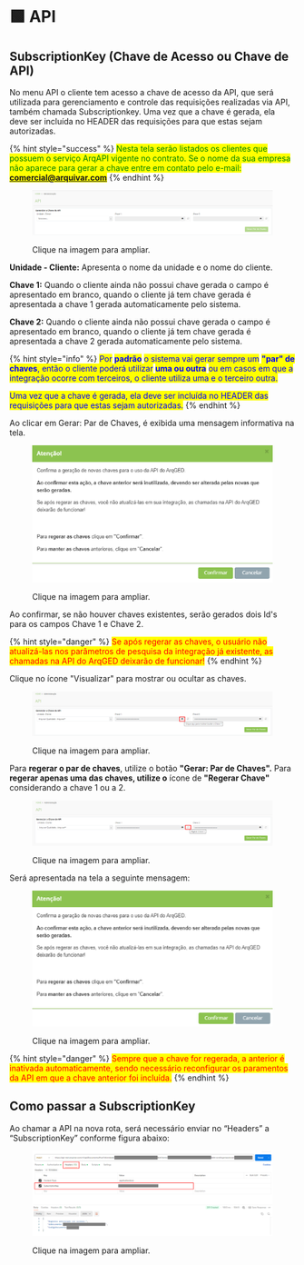 # 🟩 API

## SubscriptionKey (Chave de Acesso ou Chave de API)

No menu API o cliente tem acesso a chave de acesso da API, que será utilizada para gerenciamento e controle das requisições realizadas via API, também chamada Subscriptionkey. Uma vez que a chave é gerada, ela deve ser incluída no HEADER das requisições para que estas sejam autorizadas.

{% hint style="success" %}
<mark style="color:green;">Nesta tela serão listados os clientes que possuem o serviço ArqAPI vigente no contrato. Se o nome da sua empresa não aparece para gerar a chave entre em contato pelo e-mail:</mark> <mark style="color:green;"></mark><mark style="color:green;">**comercial@arquivar.com**</mark>
{% endhint %}

<figure><img src="../.gitbook/assets/image (1) (1) (1) (1) (1) (1) (1) (1) (1) (1) (1) (1).png" alt=""><figcaption><p>Clique na imagem para ampliar.</p></figcaption></figure>

**Unidade - Cliente:** Apresenta o nome da unidade e o nome do cliente.&#x20;

**Chave 1:** Quando o cliente ainda não possui chave gerada o campo é apresentado em branco, quando o cliente já tem chave gerada é apresentada a chave 1 gerada automaticamente pelo sistema.

**Chave 2:** Quando o cliente ainda não possui chave gerada o campo é apresentado em branco, quando o cliente já tem chave gerada é apresentada a chave 2 gerada automaticamente pelo sistema.

{% hint style="info" %}
<mark style="color:blue;">Por</mark> <mark style="color:blue;"></mark><mark style="color:blue;">**padrão**</mark> <mark style="color:blue;"></mark><mark style="color:blue;">o sistema vai gerar sempre um</mark> <mark style="color:blue;"></mark><mark style="color:blue;">**"par" de chaves**</mark><mark style="color:blue;">, então o cliente poderá utilizar</mark> <mark style="color:blue;"></mark><mark style="color:blue;">**uma ou outra**</mark> <mark style="color:blue;"></mark><mark style="color:blue;">ou em casos em que a integração ocorre com terceiros, o cliente utiliza uma e o terceiro outra.</mark>

<mark style="color:blue;">Uma vez que a chave é gerada, ela deve ser incluída no HEADER das requisições para que estas sejam autorizadas.</mark>
{% endhint %}

Ao clicar em Gerar: Par de Chaves, é exibida uma mensagem informativa na tela.

<figure><img src="../.gitbook/assets/image (1) (1) (1) (1) (1) (1) (1) (1) (1) (1) (1) (1) (1).png" alt=""><figcaption><p>Clique na imagem para ampliar.</p></figcaption></figure>

Ao confirmar, se não houver chaves existentes, serão gerados dois Id's para os campos Chave 1 e Chave 2.

{% hint style="danger" %}
<mark style="color:red;">Se após regerar as chaves, o usuário não atualizá-las nos parâmetros de pesquisa da integração já existente, as chamadas na API do ArqGED deixarão de funcionar!</mark>
{% endhint %}

Clique no ícone "Visualizar" para mostrar ou ocultar as chaves.

<figure><img src="../.gitbook/assets/image (2) (1) (1) (1) (1) (1) (1).png" alt=""><figcaption><p>Clique na imagem para ampliar.</p></figcaption></figure>

Para **regerar o par de chaves**, utilize o botão **"Gerar: Par de Chaves".** Para **regerar apenas uma das chaves, utilize o** ícone de **"Regerar Chave"** considerando a chave 1 ou a 2.

<figure><img src="../.gitbook/assets/image (3) (1) (1).png" alt=""><figcaption><p>Clique na imagem para ampliar.</p></figcaption></figure>

Será apresentada na tela a seguinte mensagem:&#x20;

<figure><img src="../.gitbook/assets/image (138).png" alt=""><figcaption><p>Clique na imagem para ampliar.</p></figcaption></figure>

{% hint style="danger" %}
<mark style="color:red;">Sempre que a chave for regerada, a anterior é inativada automaticamente, sendo necessário reconfigurar os paramentos da API em que a chave anterior foi incluída.</mark>
{% endhint %}

## Como passar a SubscriptionKey

Ao chamar a API na nova rota, será necessário enviar no “Headers” a “SubscriptionKey” conforme figura abaixo:

<figure><img src="../.gitbook/assets/image (1) (1) (1) (1).png" alt=""><figcaption><p>Clique na imagem para ampliar.</p></figcaption></figure>
